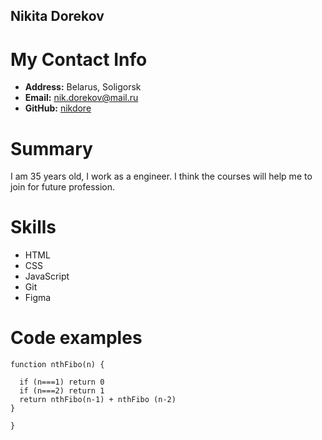 ## Nikita Dorekov

# My Contact Info

* **Address:** Belarus, Soligorsk
* **Email:** [nik.dorekov@mail.ru](nik.dorekov@mail.ru)
* **GitHub:** [nikdore](https://github.com/nikdore)


# Summary

I am 35 years old, I work as a engineer.  I think the courses will help me to join for future profession.

# Skills

* HTML
* CSS
* JavaScript
* Git 
* Figma

# Code examples

```
function nthFibo(n) {
   
  if (n===1) return 0
  if (n===2) return 1
  return nthFibo(n-1) + nthFibo (n-2)
} 
 
}  
```
